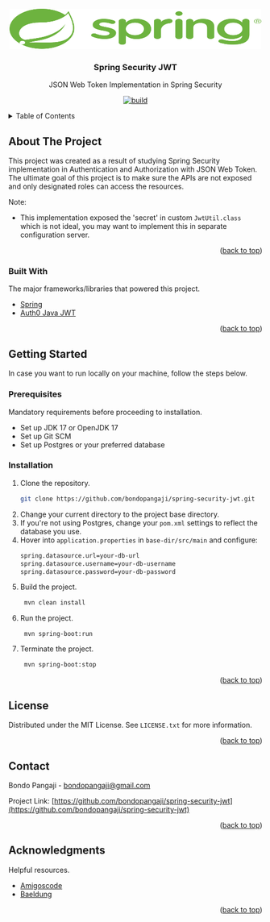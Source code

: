 <div id="top"></div>


<!-- PROJECT LOGO -->
<br />
<div align="center">
  <a href="https://github.com/othneildrew/Best-README-Template">
    <img src="/assets/img/spring-logo-with-text.svg" alt="Logo" width="500" height="80">
  </a>

<h3 align="center">Spring Security JWT</h3>  
  <p align="center">
    JSON Web Token Implementation in Spring Security
    <br />  
  </p>
  
  [![build](https://github.com/bondopangaji/spring-security-jwt/actions/workflows/maven.yml/badge.svg?branch=main)](https://github.com/bondopangaji/spring-security-jwt/actions/workflows/maven.yml)
  
</div>



<!-- TABLE OF CONTENTS -->
<details>
  <summary>Table of Contents</summary>
  <ol>
    <li>
      <a href="#about-the-project">About The Project</a>
      <ul>
        <li><a href="#built-with">Built With</a></li>
      </ul>
    </li>
    <li>
      <a href="#getting-started">Getting Started</a>
      <ul>
        <li><a href="#prerequisites">Prerequisites</a></li>
        <li><a href="#installation">Installation</a></li>
      </ul>
    </li>    <li><a href="#license">License</a></li>
    <li><a href="#contact">Contact</a></li>
    <li><a href="#acknowledgments">Acknowledgments</a></li>
  </ol>
</details>



<!-- ABOUT THE PROJECT -->
## About The Project

This project was created as a result of studying Spring Security implementation in Authentication and Authorization with 
    JSON Web Token. The ultimate goal of this project is to make sure the APIs are not exposed and only designated roles can access the
    resources.

Note:
* This implementation exposed the 'secret' in custom ```JwtUtil.class``` which is not ideal, you may want to 
implement this in separate configuration server.

<p align="right">(<a href="#top">back to top</a>)</p>



### Built With

The major frameworks/libraries that powered this project.

* [Spring](https://spring.io/)
* [Auth0 Java JWT](https://github.com/auth0/java-jwt)


<p align="right">(<a href="#top">back to top</a>)</p>



<!-- GETTING STARTED -->
## Getting Started

In case you want to run locally on your machine, follow the steps below.

### Prerequisites

Mandatory requirements before proceeding to installation.
* Set up JDK 17 or OpenJDK 17
* Set up Git SCM
* Set up Postgres or your preferred database

### Installation

1. Clone the repository.
   ```sh
   git clone https://github.com/bondopangaji/spring-security-jwt.git
   ```
2. Change your current directory to the project base directory.
3. If you're not using Postgres, change your ```pom.xml``` settings to reflect the database you use.
4. Hover into ```application.properties``` in ```base-dir/src/main``` and configure:
   ```
   spring.datasource.url=your-db-url
   spring.datasource.username=your-db-username
   spring.datasource.password=your-db-password
   ```
5. Build the project.
   ```sh
    mvn clean install
   ```
6. Run the project.
   ```sh
    mvn spring-boot:run
   ```
7. Terminate the project.
   ```sh
    mvn spring-boot:stop
   ```
   
   
<p align="right">(<a href="#top">back to top</a>)</p>



<!-- LICENSE -->
## License

Distributed under the MIT License. See `LICENSE.txt` for more information.

<p align="right">(<a href="#top">back to top</a>)</p>



<!-- CONTACT -->
## Contact

Bondo Pangaji - [bondopangaji@gmail.com](mailto:bondopangaji@gmail.com)

Project Link: [https://github.com/bondopangaji/spring-security-jwt](https://github.com/bondopangaji/spring-security-jwt)

<p align="right">(<a href="#top">back to top</a>)</p>



<!-- ACKNOWLEDGMENTS -->
## Acknowledgments

Helpful resources.

* [Amigoscode](https://amigoscode.com/)
* [Baeldung](https://www.baeldung.com)

<p align="right">(<a href="#top">back to top</a>)</p>



<!-- REFERENCE -->
<!-- https://www.markdownguide.org/basic-syntax/#reference-style-links -->
